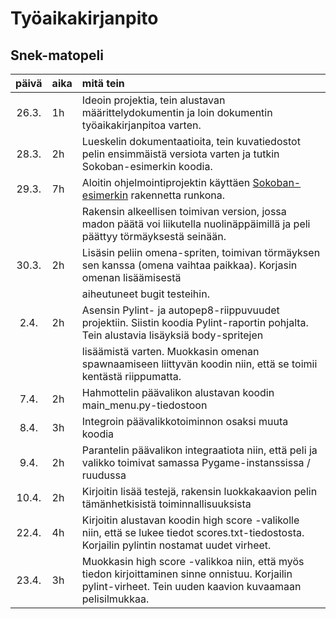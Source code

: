 # Työaikakirjanpito

## Snek-matopeli

| päivä | aika | mitä tein  |
| :----:|:-----| :-----|
| 26.3. | 1h   | Ideoin projektia, tein alustavan määrittelydokumentin ja loin dokumentin työaikakirjanpitoa varten.
| 28.3. | 2h   | Lueskelin dokumentaatioita, tein kuvatiedostot pelin ensimmäistä versiota varten ja tutkin Sokoban-esimerkin koodia.
| 29.3. | 7h   | Aloitin ohjelmointiprojektin käyttäen [Sokoban-esimerkin](https://github.com/ohjelmistotekniikka-hy/pygame-sokoban) rakennetta runkona.
|       |      | Rakensin alkeellisen toimivan version, jossa madon päätä voi liikutella nuolinäppäimillä ja peli päättyy törmäyksestä seinään.
| 30.3. | 2h   | Lisäsin peliin omena-spriten, toimivan törmäyksen sen kanssa (omena vaihtaa paikkaa). Korjasin omenan lisäämisestä
|       |      | aiheutuneet bugit testeihin.
| 2.4.  | 2h   | Asensin Pylint- ja autopep8-riippuvuudet projektiin. Siistin koodia Pylint-raportin pohjalta. Tein alustavia lisäyksiä body-spritejen
|       |      | lisäämistä varten. Muokkasin omenan spawnaamiseen liittyvän koodin niin, että se toimii kentästä riippumatta.
| 7.4.  | 2h   | Hahmottelin päävalikon alustavan koodin main_menu.py-tiedostoon
| 8.4.  | 3h   | Integroin päävalikkotoiminnon osaksi muuta koodia
| 9.4.  | 2h   | Parantelin päävalikon integraatiota niin, että peli ja valikko toimivat samassa Pygame-instanssissa / ruudussa
| 10.4. | 2h   | Kirjoitin lisää testejä, rakensin luokkakaavion pelin tämänhetkisistä toiminnallisuuksista
| 22.4. | 4h   | Kirjoitin alustavan koodin high score -valikolle niin, että se lukee tiedot scores.txt-tiedostosta. Korjailin pylintin nostamat uudet virheet.
| 23.4. | 3h   | Muokkasin high score -valikkoa niin, että myös tiedon kirjoittaminen sinne onnistuu. Korjailin pylint-virheet. Tein uuden kaavion kuvaamaan pelisilmukkaa.
